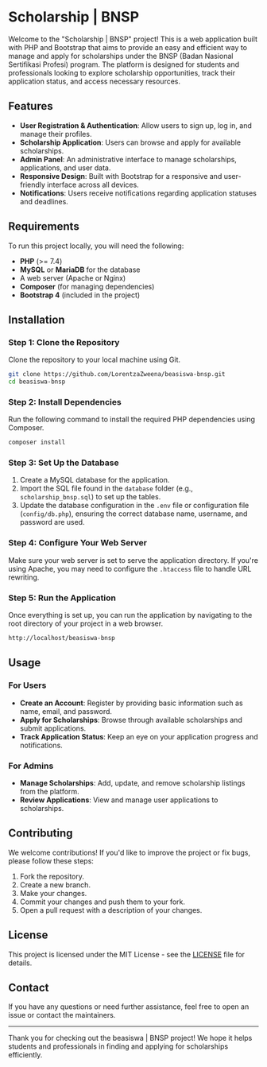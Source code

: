 # Scholarship | BNSP

Welcome to the "Scholarship | BNSP" project! This is a web application built with PHP and Bootstrap that aims to provide an easy and efficient way to manage and apply for scholarships under the BNSP (Badan Nasional Sertifikasi Profesi) program. The platform is designed for students and professionals looking to explore scholarship opportunities, track their application status, and access necessary resources.

## Features

- **User Registration & Authentication**: Allow users to sign up, log in, and manage their profiles.
- **Scholarship Application**: Users can browse and apply for available scholarships.
- **Admin Panel**: An administrative interface to manage scholarships, applications, and user data.
- **Responsive Design**: Built with Bootstrap for a responsive and user-friendly interface across all devices.
- **Notifications**: Users receive notifications regarding application statuses and deadlines.

## Requirements

To run this project locally, you will need the following:

- **PHP** (>= 7.4)
- **MySQL** or **MariaDB** for the database
- A web server (Apache or Nginx)
- **Composer** (for managing dependencies)
- **Bootstrap 4** (included in the project)

## Installation

### Step 1: Clone the Repository

Clone the repository to your local machine using Git.

```bash
git clone https://github.com/LorentzaZweena/beasiswa-bnsp.git
cd beasiswa-bnsp
```

### Step 2: Install Dependencies

Run the following command to install the required PHP dependencies using Composer.

```bash
composer install
```

### Step 3: Set Up the Database

1. Create a MySQL database for the application.
2. Import the SQL file found in the `database` folder (e.g., `scholarship_bnsp.sql`) to set up the tables.
3. Update the database configuration in the `.env` file or configuration file (`config/db.php`), ensuring the correct database name, username, and password are used.

### Step 4: Configure Your Web Server

Make sure your web server is set to serve the application directory. If you're using Apache, you may need to configure the `.htaccess` file to handle URL rewriting.

### Step 5: Run the Application

Once everything is set up, you can run the application by navigating to the root directory of your project in a web browser.

```bash
http://localhost/beasiswa-bnsp
```

## Usage

### For Users

- **Create an Account**: Register by providing basic information such as name, email, and password.
- **Apply for Scholarships**: Browse through available scholarships and submit applications.
- **Track Application Status**: Keep an eye on your application progress and notifications.

### For Admins

- **Manage Scholarships**: Add, update, and remove scholarship listings from the platform.
- **Review Applications**: View and manage user applications to scholarships.

## Contributing

We welcome contributions! If you'd like to improve the project or fix bugs, please follow these steps:

1. Fork the repository.
2. Create a new branch.
3. Make your changes.
4. Commit your changes and push them to your fork.
5. Open a pull request with a description of your changes.

## License

This project is licensed under the MIT License - see the [LICENSE](LICENSE) file for details.

## Contact

If you have any questions or need further assistance, feel free to open an issue or contact the maintainers.

---

Thank you for checking out the beasiswa | BNSP project! We hope it helps students and professionals in finding and applying for scholarships efficiently.
